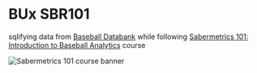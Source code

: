 # BUx SBR101

sqlifying data from [Baseball Databank](https://github.com/chadwickbureau/baseballdatabank) while following [Sabermetrics 101: Introduction to Baseball Analytics](https://learning.edx.org/course/course-v1:BUx+SABR101x+2T2015/home) course

![Sabermetrics 101 course banner](https://courses.edx.org/assets/courseware/v1/c24eae97c30f336cfc89c008569d8cfd/asset-v1:BUx+SABR101x+2T2015+type@asset+block/Sabermetrics_Full_Size.png)